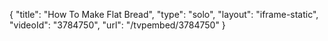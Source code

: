 {
    "title": "How To Make Flat Bread",
    "type": "solo",
    "layout": "iframe-static",
    "videoId": "3784750",
    "url": "\/tvpembed\/3784750"
}